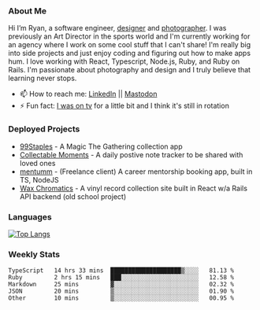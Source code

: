 ### About Me
Hi I’m Ryan, a software engineer, [designer](https://www.denvermullets.com/video) and [photographer](https://www.denvermullets.com/). I was previously an Art Director in the sports world and I'm currently working for an agency where I work on some cool stuff that I can't share! I'm really big into side projects and just enjoy coding and figuring out how to make apps hum. I love working with React, Typescript, Node.js, Ruby, and Ruby on Rails. I'm passionate about photography and design and I truly believe that learning never stops.

- 📫 How to reach me: [LinkedIn](https://www.linkedin.com/in/ryanvaznis) || <a rel="me" href="https://hachyderm.io/@denvermullets">Mastodon</a> 
- ⚡ Fun fact: [I was on tv](https://vimeo.com/381425882) for a little bit and I think it's still in rotation

### Deployed Projects
- [99Staples](https://99staples.com) - A Magic The Gathering collection app
- [Collectable Moments](https://collectablemoments.com) - A daily postive note tracker to be shared with loved ones
- [mentumm](https://portal.mentumm.com/) - (Freelance client) A career mentorship booking app, built in TS, NodeJS
- [Wax Chromatics](https://waxchromatics.com) - A vinyl record collection site built in React w/a Rails API backend (old school project)

### Languages
[![Top Langs](https://github-readme-stats-redux-5pa1-denvermullets.vercel.app/api/top-langs/?username=denvermullets&layout=compact&langs_count=10)](https://github.com/denvermullets)



### Weekly Stats
<!--START_SECTION:waka-->

```text
TypeScript   14 hrs 33 mins  ████████████████████▒░░░░   81.13 %
Ruby         2 hrs 15 mins   ███░░░░░░░░░░░░░░░░░░░░░░   12.58 %
Markdown     25 mins         ▓░░░░░░░░░░░░░░░░░░░░░░░░   02.32 %
JSON         20 mins         ▒░░░░░░░░░░░░░░░░░░░░░░░░   01.90 %
Other        10 mins         ▒░░░░░░░░░░░░░░░░░░░░░░░░   00.95 %
```

<!--END_SECTION:waka-->
